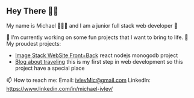 ## Hey There 👋🏻
My name is Michael 🧑🏼‍💻 and I am a junior full stack web developer 🚀

🔭 I'm currently working on some fun projects that I want to bring to life.
🏅 My proudest projects:

 - [Image Stack WebSite Front+Back](https://github.com/Michael-Ivlev/react-around-api-full) react nodejs monogodb project
 - [Blog about traveling](https://github.com/Michael-Ivlev/web_project_3) this is my first step in web development so this project have a special place

📫 How to reach me: 
Email: ivlevMic@gmail.com
LinkedIn: https://www.linkedin.com/in/michael-ivlev/
